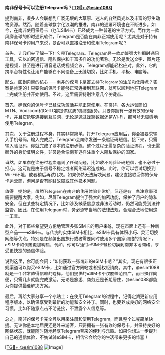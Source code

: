 **南非保号卡可以注册Telegram吗？[[TG💪+ @esim1088](https://t.me/s/esim1088)]**

提到南非，很多人会联想到广袤无垠的大草原、迷人的自然风光以及丰富的野生动物资源。然而，随着全球数字化浪潮的推进，南非的通讯环境也在不断进步。如今，在南非使用保号卡（也叫SIM卡）已经成为一种普遍的生活方式。而作为一款风靡全球的即时通讯软件，Telegram是否能在南非正常使用呢？尤其是对于持有南非保号卡的用户来说，是否可以直接注册和使用Telegram呢？

首先，让我们来了解一下什么是Telegram。Telegram是一款功能强大的即时通讯工具，它以加密通信、隐私保护和丰富多样的功能著称。无论是发送文字、图片还是视频，甚至是进行语音通话或视频会议，Telegram都能轻松应对。此外，它的跨平台特性也让用户能够在不同设备上无缝切换，比如手机、平板、电脑等。

那么，回到问题的核心——南非的保号卡是否支持Telegram的注册和使用呢？答案是肯定的！只要你的保号卡能够正常连接到互联网，就可以顺利地在Telegram上完成注册并开始使用。不过，这里需要特别注意几个关键点。

首先，确保你的保号卡已经成功激活并能正常使用。在南非，各大运营商如MTN、Vodacom和Cell C都提供优质的网络服务。只要你拥有一张有效的保号卡，并且它能够连接到互联网，无论是通过蜂窝数据还是Wi-Fi，都可以无障碍地使用Telegram。

其次，关于注册过程本身，其实非常简单。打开Telegram应用后，你会被要求输入手机号码。输入完成后，Telegram会向你发送一条验证码短信。接下来，只需输入验证码，你就完成了基本的注册步骤。整个过程无需复杂的验证流程，也无需额外的身份证明文件，非常适合像南非这样注重个人隐私保护的国家。

当然，如果你在注册过程中遇到了任何问题，比如收不到验证码短信，也不必过于担心。这可能是由于信号不稳定或者网络延迟造成的。此时，你可以尝试切换到Wi-Fi环境，或者稍后再试几次。如果仍然无法解决问题，建议直接联系你的保号卡运营商，询问是否有网络故障或其他技术问题。

值得一提的是，虽然Telegram在南非的使用体验非常好，但还是有一些注意事项需要提醒大家。例如，尽管Telegram提供了强大的加密功能，保护了用户的隐私安全，但在某些特定情况下，比如涉及敏感信息或非法活动时，仍然可能受到法律监管。因此，在使用Telegram时，务必遵守当地的法律法规，合理合法地使用这一工具。

此外，对于那些希望更方便地管理多张SIM卡的用户来说，现在市面上还有一种新型产品——eSIM卡。与传统的实体SIM卡相比，eSIM卡具有体积小巧、灵活切换网络等优点。特别是在频繁出国旅行或者需要同时使用多个国家网络的情况下，eSIM卡的优势更加明显。例如，你可以通过eSIM卡轻松切换到南非本地网络，享受更快捷的通信体验。

说到这里，你可能会问：“如何获取一张南非的eSIM卡呢？”其实，现在有很多正规渠道可以购买eSIM卡，比如通过官方网站或者授权经销商。其中，@esim1088就是一个非常值得信赖的选择。他们提供的eSIM卡不仅覆盖范围广，而且操作简便，只需几步就能完成激活。无论是旅游、商务还是长期居住，@esim1088都能为你提供最佳解决方案。

最后，再给大家分享一个小贴士：在使用Telegram的过程中，记得定期更新应用程序版本，以确保享受到最新的功能和安全补丁。同时，也要养成良好的网络安全习惯，比如不随意点击不明链接，不泄露个人信息等。

总之，南非的保号卡完全可以用来注册和使用Telegram，而且整个过程简单快捷。无论你是本地居民还是外来游客，只要拥有一张有效的保号卡，并保持良好的网络状态，就能随时随地畅享Telegram带来的便利与乐趣。如果你想进一步提升自己的通信体验，不妨试试eSIM卡，相信它会给你的生活带来更多的惊喜！

[[TG💪+ @esim1088](https://t.me/s/esim1088) ![Image](https://i.postimg.cc/4NQfJmqS/Snipaste-2025-05-13-00-14-12.png)]